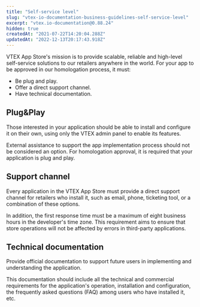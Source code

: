 ```yaml
---
title: "Self-service level"
slug: "vtex-io-documentation-business-guidelines-self-service-level"
excerpt: "vtex.io-documentation@0.88.24"
hidden: true
createdAt: "2021-07-22T14:20:04.288Z"
updatedAt: "2022-12-13T20:17:43.918Z"
---
```

VTEX App Store's mission is to provide scalable, reliable and high-level self-service solutions to our retailers anywhere in the world.
For your app to be approved in our homologation process, it must:

- Be plug and play.
- Offer a direct support channel.
- Have technical documentation.

## Plug&Play

Those interested in your application should be able to install and configure it on their own, using only the VTEX admin panel to enable its features.

External assistance to support the app implementation process should not be considered an option. For homologation approval, it is required that your application is plug and play.

## Support channel

Every application in the VTEX App Store must provide a direct support channel for retailers who install it, such as email, phone, ticketing tool, or a combination of these options.

In addition, the first response time must be a maximum of eight business hours in the developer's time zone. This requirement aims to ensure that store operations will not be affected by errors in third-party applications.

## Technical documentation

Provide official documentation to support future users in implementing and understanding the application.

This documentation should include all the technical and commercial requirements for the application's operation, installation and configuration, the frequently asked questions (FAQ) among users who have installed it, etc.
